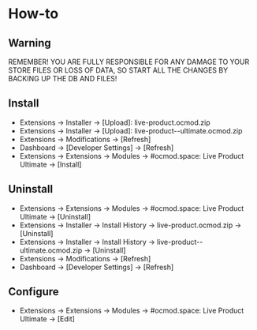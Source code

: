 # How-to

## Warning
REMEMBER! YOU ARE FULLY RESPONSIBLE FOR ANY DAMAGE TO YOUR STORE FILES OR LOSS OF DATA, SO START ALL THE CHANGES BY BACKING UP THE DB AND FILES!

## Install
* Extensions → Installer → [Upload]: live-product.ocmod.zip
* Extensions → Installer → [Upload]: live-product--ultimate.ocmod.zip
* Extensions → Modifications → [Refresh]
* Dashboard → [Developer Settings] → [Refresh]
* Extensions → Extensions → Modules → #ocmod.space: Live Product Ultimate → [Install]

## Uninstall
* Extensions → Extensions → Modules → #ocmod.space: Live Product Ultimate → [Uninstall]
* Extensions → Installer → Install History → live-product.ocmod.zip → [Uninstall]
* Extensions → Installer → Install History → live-product--ultimate.ocmod.zip → [Uninstall]
* Extensions → Modifications → [Refresh]
* Dashboard → [Developer Settings] → [Refresh]

## Configure
* Extensions → Extensions → Modules → #ocmod.space: Live Product Ultimate → [Edit]
